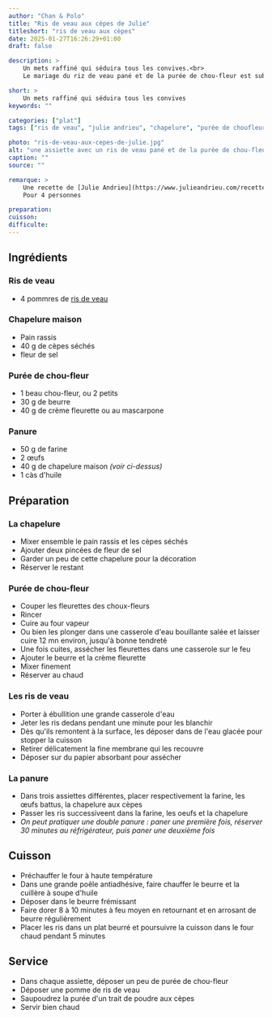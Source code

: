 ```yaml
---
author: "Chan & Polo"
title: "Ris de veau aux cèpes de Julie"
titleshort: "ris de veau aux cèpes"
date: 2025-01-27T16:26:29+01:00
draft: false

description: >
    Un mets raffiné qui séduira tous les convives.<br>
    Le mariage du riz de veau pané et de la purée de chou-fleur est subtil et laissera à chacun un souvenir enchanteur.

short: >
    Un mets raffiné qui séduira tous les convives
keywords: ""

categories: ["plat"]
tags: ["ris de veau", "julie andrieu", "chapelure", "purée de choufleur", "cèpes séchés"]

photo: "ris-de-veau-aux-cepes-de-julie.jpg"
alt: "une assiette avec un ris de veau pané et de la purée de chou-fleur"
caption: ""
source: ""

remarque: >
    Une recette de [Julie Andrieu](https://www.julieandrieu.com/recettes/ris-de-veau-aux-cepes-de-julie-)<br>
    Pour 4 personnes

preparation: 
cuisson: 
difficulte:
---
```



## Ingrédients
### Ris de veau
- 4 pommres de [ris de veau](https://www.la-viande.fr/cuisine-achat/cuisiner-viande/cuisiner-produits-tripiers/produits-tripiers-abats/ris-veau-agneau#:~:text=Il%20s'agit%20en%20fait,dans%20la%20composition%20des%20garnitures.)
### Chapelure maison
- Pain rassis
- 40 g de cèpes séchés
- fleur de sel
### Purée de chou-fleur
- 1 beau chou-fleur, ou 2 petits
- 30 g de beurre
- 40 g de crème fleurette ou au mascarpone
### Panure
- 50 g de farine
- 2 &oelig;ufs
- 40 g de chapelure maison *(voir ci-dessus)*
- 1 càs d'huile
## Préparation
### La chapelure
- Mixer ensemble le pain rassis et les cèpes séchés
- Ajouter deux pincées de fleur de sel
- Garder un peu de cette chapelure pour la décoration
- Réserver le restant
### Purée de chou-fleur
- Couper les fleurettes des choux-fleurs
- Rincer
- Cuire au four vapeur
- Ou bien les plonger dans une casserole d'eau bouillante salée et laisser cuire 12 mn environ, jusqu'à bonne tendreté
- Une fois cuites, assécher les fleurettes dans une casserole sur le feu
- Ajouter le beurre et la crème fleurette
- Mixer finement
- Réserver au chaud
### Les ris de veau
- Porter à ébullition une grande casserole d'eau
- Jeter les ris dedans pendant une minute pour les blanchir
- Dès qu'ils remontent à la surface, les déposer dans de l'eau glacée pour stopper la cuisson
- Retirer délicatement la fine membrane qui les recouvre
- Déposer sur du papier absorbant pour assécher
### La panure
- Dans trois assiettes différentes, placer respectivement la farine, les &oelig;ufs battus, la chapelure aux cèpes
- Passer les ris successiveent dans la farine, les oeufs et la chapelure
- *On peut pratiquer une double panure : paner une première fois, réserver 30 minutes au réfrigérateur, puis paner une deuxième fois*
## Cuisson
- Préchauffer le four à haute température
- Dans une grande poêle antiadhésive, faire chauffer le beurre et la cuillère à soupe d'huile
- Déposer dans le beurre frémissant
- Faire dorer 8 à 10 minutes à feu moyen en retournant et en arrosant de beurre régulièrement
- Placer les ris dans un plat beurré et poursuivre la cuisson dans le four chaud pendant 5 minutes
## Service
- Dans chaque assiette, déposer un peu de purée de chou-fleur
- Déposer une pomme de ris de veau
- Saupoudrez la purée d'un trait de poudre aux cèpes
- Servir bien chaud
